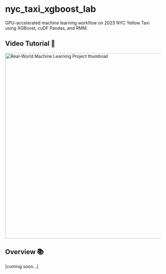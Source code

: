 # nyc_taxi_xgboost_lab
GPU-accelerated machine learning workflow on 2023 NYC Yellow Taxi using XGBoost, cuDF Pandas, and RMM.

## Video Tutorial 🎥
<a href="https://youtu.be/F_8RKstP2X8" target="_blank"><img width="600" alt="Real-World Machine Learning Project thumbnail" src="https://github.com/user-attachments/assets/ec3ac34f-7a0c-4bcf-9de8-40ab1ef8de3b" /></a>

## Overview 📚
[coming soon...]
